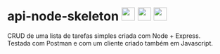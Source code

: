 # api-node-skeleton <img alt="node js" height="30" src="https://cdn.jsdelivr.net/gh/devicons/devicon@latest/icons/nodejs/nodejs-original.svg" /> <img alt="express" height="30" src="https://cdn.jsdelivr.net/gh/devicons/devicon@latest/icons/express/express-original-wordmark.svg" /> <img alt="postman" height="30" src="https://cdn.jsdelivr.net/gh/devicons/devicon@latest/icons/postman/postman-original.svg" />

CRUD de uma lista de tarefas simples criada com Node + Express. <br>
Testada com Postman e com um cliente criado também em Javascript. 
